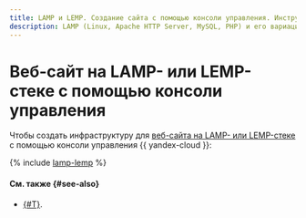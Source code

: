 ```yaml
---
title: LAMP и LEMP. Создание сайта с помощью консоли управления. Инструкция
description: LAMP (Linux, Apache HTTP Server, MySQL, PHP) и его вариация LEMP (где Apache заменяется на Nginx) — это популярные наборы компонентов для развертывания веб-приложений и динамических сайтов. С помощью этой инструкции вы научитесь разворачивать LAMP в инфраструктуре {{ yandex-cloud }} с помощью консоли управления, в результате вы запустите виртуальную машину, на которой будет работать веб-сервер вашего сайта.
---
```


# Веб-сайт на LAMP- или LEMP-стеке с помощью консоли управления

Чтобы создать инфраструктуру для [веб-сайта на LAMP- или LEMP-стеке](index.md) с помощью консоли управления {{ yandex-cloud }}:

{% include [lamp-lemp](../../../_tutorials/web/lamp-lemp-console.md) %}

#### См. также {#see-also}

* [{#T}](terraform.md).